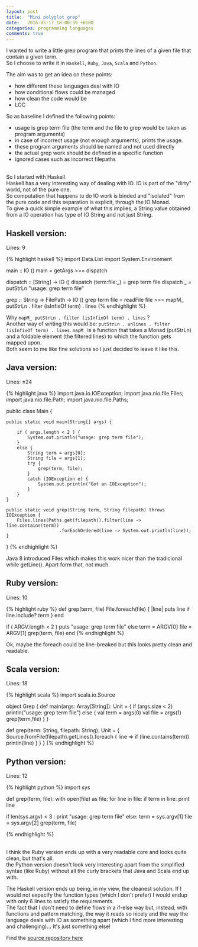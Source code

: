 ```yaml
---
layout: post
title:  "Mini polyglot grep"
date:   2016-05-17 18:00:39 +0100
categories: programming languages
comments: true
---
```


I wanted to write a little grep program that prints the lines of a given file that contain a given term.<br>
So I choose to write it in ```Haskell```, ```Ruby```, ```Java```, ```Scala``` and ```Python```. 

The aim was to get an idea on these points:

- how different these languages deal with IO
- how conditional flows could be managed
- how clean the code would be
- LOC


So as baseline I defined the following points:

- usage is grep term file (the term and the file to grep would be taken as program arguments)
- in case of incorrect usage (not enough arguments), prints the usage. 
- these program arguments should be named and not used directly
- the actual grep work should be defined in a specific function
- ignored cases such as incorrect filepaths

<br>
So I started with Haskell. <br>
Haskell has a very interesting way of dealing with IO. IO is part of the "dirty" world, not of the pure one. <br>
So computation that happens to do IO work is binded and "isolated" from the pure code and this separation is explicit, through the IO Monad.<br>
To give a quick simple example of what this implies, a String value obtained from a IO operation has type of IO String and not just String.

## Haskell version:

Lines: 9

{% highlight haskell %}
import Data.List
import System.Environment

main :: IO ()
main = getArgs >>= dispatch

dispatch :: [String] -> IO ()
dispatch (term:file:_) = grep term file
dispatch _ = putStrLn "usage: grep term file"

grep :: String -> FilePath -> IO ()
grep term file = readFile file >>= mapM_ putStrLn . filter (isInfixOf term) . lines
{% endhighlight %}


Why ```mapM_ putStrLn . filter (isInfixOf term) . lines``` ? <br>
Another way of writing this would be: ```putStrLn . unlines . filter (isInfixOf term) . lines```.
```mapM_``` is a function that takes a Monad (putStrLn) and a foldable element (the filtered lines) to which the function gets mapped upon.<br>
Both seem to me like fine solutions so I just decided to leave it like this.


## Java version:

Lines: ±24

{% highlight java %}
import java.io.IOException;
import java.nio.file.Files;
import java.nio.file.Path;
import java.nio.file.Paths;

public class Main {

    public static void main(String[] args) {

        if ( args.length < 2 ) {
            System.out.println("usage: grep term file");
        }
        else {
            String term = args[0];
            String file = args[1];
            try { 
                grep(term, file);
            }
            catch (IOException e) {
                System.out.println("Got an IOException");
            }
        }
    }

    public static void grep(String term, String filepath) throws IOException {
        Files.lines(Paths.get(filepath)).filter(line -> line.contains(term))
                        .forEachOrdered(line -> System.out.println(line));
    }
}
{% endhighlight %}


Java 8 introduced Files which makes this work nicer than the tradicional while getLine().
Apart form that, not much.



## Ruby version:

Lines: 10 

{% highlight ruby %}
def grep(term, file)
    File.foreach(file) { |line| puts line if line.include? term }
end

if ( ARGV.length < 2 )
    puts "usage: grep term file"
else
    term = ARGV[0]
    file = ARGV[1]
    grep(term, file)
end
{% endhighlight %} 

Ok, maybe the foreach could be line-breaked but this looks pretty clean and readable.


## Scala version:

Lines: 18

{% highlight scala %}
import scala.io.Source

object Grep {
   def main(args: Array[String]): Unit = {
      if (args.size < 2)
         println("usage: grep term file")
      else {
         val term = args(0)
         val file = args(1)
         grep(term,file) 
      }
   }
   
   def grep(term: String, filepath: String): Unit = {
      Source.fromFile(filepath).getLines().foreach { line =>
         if (line.contains(term))
            println(line)
      }
   }
}
{% endhighlight %} 



## Python version:

Lines: 12

{% highlight python %}
import sys

def grep(term, file):
    with open(file) as file:
        for line in file:
            if term in line: 
                print line      

if len(sys.argv) < 3 :
    print "usage: grep term file"
else: 
    term = sys.argv[1]
    file = sys.argv[2]
    grep(term, file)

{% endhighlight %} 

<br>
I think the Ruby version ends up with a very readable core and looks quite clean, but that's all.<br>
the Python version doesn't look very interesting apart from the simplified syntax (like Ruby) without all the curly brackets that Java and Scala end up with. 

The Haskell version ends up being, in my view, the cleanest solution. If I would not expecify the function types (which I don't prefer) I would endup with only 6 lines to satisfy the requirements.<br>
The fact that I don't need to define flows in a if-else way but, instead, with functions and pattern matching, the way it reads so nicely and the way the language deals with IO as something apart (which I find more interesting and challenging)... It's just something else!


Find the [source repository here](https://github.com/NunoAlexandre/grep)

